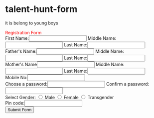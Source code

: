 # talent-hunt-form
it is belong to young boys
<!doctype html>
<html>
<head>
<title>

Qurus talent application form


</title>
</head>
<body>
<h style="color:red;"> Registration Form</h>
<form>
First Name:<input type="text">
Middle Name:<input type="text">
Last Name:<input type="text"> <br>
Father's Name:<input type="text">
Middle Name:<input type="text">
Last Name:<input type="text"> <br>
Mother's Name<input type=" text">
Middle Name:<input type="text">
Last Name:<input type="text"> <br>
Mobile No:<input type "text"> <br>
Choose a password:<input type="password">
Confirm a password:<input type="password">
<br>
Select Gender:
<input type="radio" name="gender"> Male
<input type="radio" name="gender"> Female
<input type="radio" name="gender"> Transgender
<br>
Pin code:<input type="text">
<br>
<button type="submit" value="submit">Submit Form</button>
</form>
</body>
</html>
